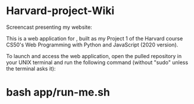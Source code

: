 # Harvard-project-Wiki

Screencast presenting my website: 

This is a web application for , built as my Project 1 of the Harvard course CS50's Web Programming with Python and JavaScript (2020 version).

To launch and access the web application, open the pulled repository in your UNIX terminal and run the following command (without "sudo" unless the terminal asks it):
# bash app/run-me.sh
